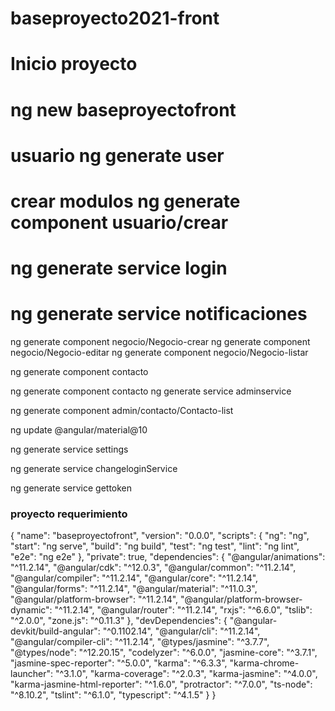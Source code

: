 # baseproyecto2021-front

# Inicio proyecto
# ng new baseproyectofront
# usuario ng generate user
# crear modulos ng generate component usuario/crear

# ng generate service login

# ng generate service notificaciones



ng generate component negocio/Negocio-crear
ng generate component negocio/Negocio-editar
ng generate component negocio/Negocio-listar

ng generate component contacto


ng generate component contacto
ng generate service adminservice


ng generate component admin/contacto/Contacto-list


ng update @angular/material@10


ng generate service settings

ng generate service changeloginService

ng generate service gettoken

### proyecto requerimiento 
{
  "name": "baseproyectofront",
  "version": "0.0.0",
  "scripts": {
    "ng": "ng",
    "start": "ng serve",
    "build": "ng build",
    "test": "ng test",
    "lint": "ng lint",
    "e2e": "ng e2e"
  },
  "private": true,
  "dependencies": {
    "@angular/animations": "^11.2.14",
    "@angular/cdk": "^12.0.3",
    "@angular/common": "^11.2.14",
    "@angular/compiler": "^11.2.14",
    "@angular/core": "^11.2.14",
    "@angular/forms": "^11.2.14",
    "@angular/material": "^11.0.3",
    "@angular/platform-browser": "^11.2.14",
    "@angular/platform-browser-dynamic": "^11.2.14",
    "@angular/router": "^11.2.14",
    "rxjs": "^6.6.0",
    "tslib": "^2.0.0",
    "zone.js": "^0.11.3"
  },
  "devDependencies": {
    "@angular-devkit/build-angular": "^0.1102.14",
    "@angular/cli": "^11.2.14",
    "@angular/compiler-cli": "^11.2.14",
    "@types/jasmine": "^3.7.7",
    "@types/node": "^12.20.15",
    "codelyzer": "^6.0.0",
    "jasmine-core": "^3.7.1",
    "jasmine-spec-reporter": "^5.0.0",
    "karma": "^6.3.3",
    "karma-chrome-launcher": "^3.1.0",
    "karma-coverage": "^2.0.3",
    "karma-jasmine": "^4.0.0",
    "karma-jasmine-html-reporter": "^1.6.0",
    "protractor": "^7.0.0",
    "ts-node": "^8.10.2",
    "tslint": "^6.1.0",
    "typescript": "^4.1.5"
  }
}
